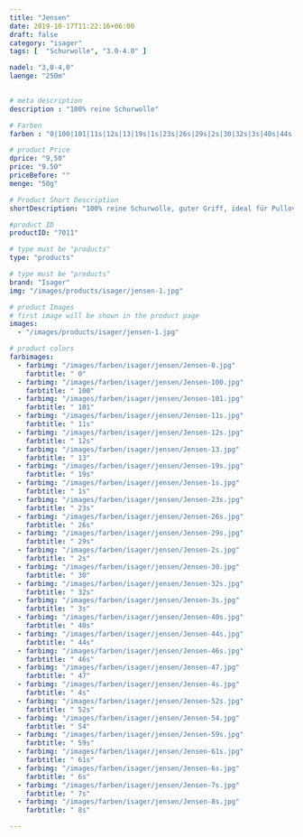 ```yaml
---
title: "Jensen"
date: 2019-10-17T11:22:16+06:00
draft: false
category: "isager"
tags: [  "Schurwolle", "3.0-4.0" ]

nadel: "3,0-4,0" 
laenge: "250m"	

 
# meta description
description : "100% reine Schurwolle"

# Farben
farben : "0|100|101|11s|12s|13|19s|1s|23s|26s|29s|2s|30|32s|3s|40s|44s|46s|47|4s|52s|54|59s|61s|6s|7s|8s"

# product Price
dprice: "9,50"
price: "9.50"
priceBefore: ""
menge: "50g"

# Product Short Description
shortDescription: "100% reine Schurwolle, guter Griff, ideal für Pullover und Jacken"

#product ID
productID: "7011"

# type must be "products"
type: "products"

# type must be "products"
brand: "Isager"
img: "/images/products/isager/jensen-1.jpg"  

# product Images
# first image will be shown in the product page
images:
  - "/images/products/isager/jensen-1.jpg" 

# product colors
farbimages: 
  - farbimg: "/images/farben/isager/jensen/Jensen-0.jpg"
    farbtitle: " 0"
  - farbimg: "/images/farben/isager/jensen/Jensen-100.jpg"
    farbtitle: " 100"
  - farbimg: "/images/farben/isager/jensen/Jensen-101.jpg"
    farbtitle: " 101"
  - farbimg: "/images/farben/isager/jensen/Jensen-11s.jpg"
    farbtitle: " 11s"
  - farbimg: "/images/farben/isager/jensen/Jensen-12s.jpg"
    farbtitle: " 12s"
  - farbimg: "/images/farben/isager/jensen/Jensen-13.jpg"
    farbtitle: " 13"
  - farbimg: "/images/farben/isager/jensen/Jensen-19s.jpg"
    farbtitle: " 19s"
  - farbimg: "/images/farben/isager/jensen/Jensen-1s.jpg"
    farbtitle: " 1s"
  - farbimg: "/images/farben/isager/jensen/Jensen-23s.jpg"
    farbtitle: " 23s"
  - farbimg: "/images/farben/isager/jensen/Jensen-26s.jpg"
    farbtitle: " 26s"
  - farbimg: "/images/farben/isager/jensen/Jensen-29s.jpg"
    farbtitle: " 29s"
  - farbimg: "/images/farben/isager/jensen/Jensen-2s.jpg"
    farbtitle: " 2s"
  - farbimg: "/images/farben/isager/jensen/Jensen-30.jpg"
    farbtitle: " 30"
  - farbimg: "/images/farben/isager/jensen/Jensen-32s.jpg"
    farbtitle: " 32s"
  - farbimg: "/images/farben/isager/jensen/Jensen-3s.jpg"
    farbtitle: " 3s"
  - farbimg: "/images/farben/isager/jensen/Jensen-40s.jpg"
    farbtitle: " 40s"
  - farbimg: "/images/farben/isager/jensen/Jensen-44s.jpg"
    farbtitle: " 44s"
  - farbimg: "/images/farben/isager/jensen/Jensen-46s.jpg"
    farbtitle: " 46s"
  - farbimg: "/images/farben/isager/jensen/Jensen-47.jpg"
    farbtitle: " 47"
  - farbimg: "/images/farben/isager/jensen/Jensen-4s.jpg"
    farbtitle: " 4s"
  - farbimg: "/images/farben/isager/jensen/Jensen-52s.jpg"
    farbtitle: " 52s"
  - farbimg: "/images/farben/isager/jensen/Jensen-54.jpg"
    farbtitle: " 54"
  - farbimg: "/images/farben/isager/jensen/Jensen-59s.jpg"
    farbtitle: " 59s"
  - farbimg: "/images/farben/isager/jensen/Jensen-61s.jpg"
    farbtitle: " 61s"
  - farbimg: "/images/farben/isager/jensen/Jensen-6s.jpg"
    farbtitle: " 6s"
  - farbimg: "/images/farben/isager/jensen/Jensen-7s.jpg"
    farbtitle: " 7s"
  - farbimg: "/images/farben/isager/jensen/Jensen-8s.jpg"
    farbtitle: " 8s"

---
```



